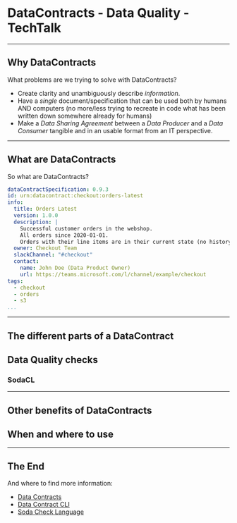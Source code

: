 # DataContracts - Data Quality - TechTalk

---

## Why DataContracts

What problems are we trying to solve with DataContracts?

* Create clarity and unambiguously describe _information_.
* Have a _single_ document/specification that can be used both by humans AND computers (no more/less trying to recreate in code what has been written down somewhere already for humans)
* Make a _Data Sharing Agreement_ between a _Data Producer_ and a _Data Consumer_ tangible and in an usable format from an IT perspective.

---

## What are DataContracts

So what are DataContracts?

```yaml
dataContractSpecification: 0.9.3
id: urn:datacontract:checkout:orders-latest
info:
  title: Orders Latest
  version: 1.0.0
  description: |
    Successful customer orders in the webshop. 
    All orders since 2020-01-01. 
    Orders with their line items are in their current state (no history included).
  owner: Checkout Team
  slackChannel: "#checkout"
  contact:
    name: John Doe (Data Product Owner)
    url: https://teams.microsoft.com/l/channel/example/checkout
tags:
  - checkout
  - orders
  - s3
...
```

---

## The different parts of a DataContract

## Data Quality checks

### SodaCL

---

## Other benefits of DataContracts

## When and where to use

---

## The End

And where to find more information:

* [Data Contracts](https://datacontract.com/)
* [Data Contract CLI](https://github.com/datacontract/datacontract-cli)
* [Soda Check Language](https://docs.soda.io/soda-cl/soda-cl-overview.html)
